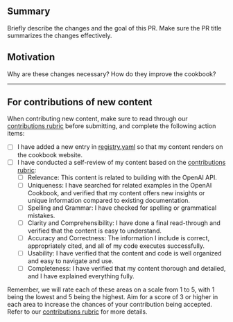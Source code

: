 ## Summary

Briefly describe the changes and the goal of this PR. Make sure the PR title summarizes the changes effectively.

## Motivation

Why are these changes necessary? How do they improve the cookbook?

---

## For contributions of new content

When contributing new content, make sure to read through our [contributions rubric](/project/rubric.md) before submitting, and complete the following action items:

- [ ] I have added a new entry in [registry.yaml](/registry.yaml) so that my content renders on the cookbook website.
- [ ] I have conducted a self-review of my content based on the [contributions rubric](/project/rubric.md):
  - [ ] Relevance: This content is related to building with the OpenAI API.
  - [ ] Uniqueness: I have searched for related examples in the OpenAI Cookbook, and verified that my content offers new insights or unique information compared to existing documentation.
  - [ ] Spelling and Grammar: I have checked for spelling or grammatical mistakes.
  - [ ] Clarity and Comprehensibility: I have done a final read-through and verified that the content is easy to understand.
  - [ ] Accuracy and Correctness: The information I include is correct, appropriately cited, and all of my code executes successfully.
  - [ ] Usability: I have verified that the content and code is well organized and easy to navigate and use.
  - [ ] Completeness: I have verified that my content thorough and detailed, and I have explained everything fully.

Remember, we will rate each of these areas on a scale from 1 to 5, with 1 being the lowest and 5 being the highest. Aim for a score of 3 or higher in each area to increase the chances of your contribution being accepted. Refer to our [contributions rubric](/project/rubric.md) for more details.
